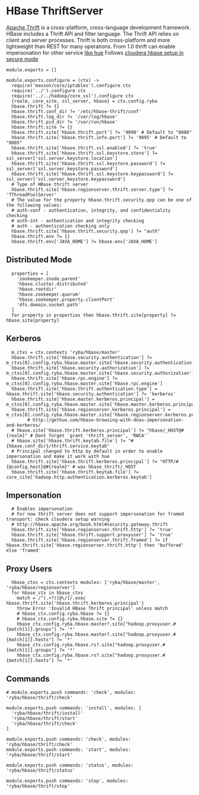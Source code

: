 
# HBase ThriftServer

[Apache Thrift](http://wiki.apache.org/hadoop/Hbase/ThriftApi) is a cross-platform, cross-language development framework.
HBase includes a Thrift API and filter language. The Thrift API relies on client and server processes.
Thrift is both cross-platform and more lightweight than REST for many operations.
From 1.0 thrift can enable impersonation for other service [like hue][hue-hbase-impersonation]
Follows [cloudera hbase setup in secure mode][hbase-configuration]

    module.exports = []

    module.exports.configure = (ctx) ->
      require('masson/core/iptables').configure ctx
      require('../').configure ctx
      require('../../hadoop/core_ssl').configure ctx
      {realm, core_site, ssl_server, hbase} = ctx.config.ryba
      hbase.thrift ?= {}
      hbase.thrift.conf_dir ?= '/etc/hbase-thrift/conf'
      hbase.thrift.log_dir ?= '/var/log/hbase'
      hbase.thrift.pid_dir ?= '/var/run/hbase'
      hbase.thrift.site ?= {}
      hbase.thrift.site['hbase.thrift.port'] ?= '9090' # Default to "8080"
      hbase.thrift.site['hbase.thrift.info.port'] ?= '9095' # Default to "8085"
      hbase.thrift.site['hbase.thrift.ssl.enabled'] ?= 'true'
      hbase.thrift.site['hbase.thrift.ssl.keystore.store'] ?= ssl_server['ssl.server.keystore.location']
      hbase.thrift.site['hbase.thrift.ssl.keystore.password'] ?= ssl_server['ssl.server.keystore.password']
      hbase.thrift.site['hbase.thrift.ssl.keystore.keypassword'] ?= ssl_server['ssl.server.keystore.keypassword']
      # Type of HBase thrift server
      hbase.thrift.site['hbase.regionserver.thrift.server.type'] ?= 'TThreadPoolServer'
      # The value for the property hbase.thrift.security.qop can be one of the following values:
      # auth-conf - authentication, integrity, and confidentiality checking
      # auth-int - authentication and integrity checking
      # auth - authentication checking only
      hbase.thrift.site['hbase.thrift.security.qop'] ?= "auth"
      hbase.thrift.env ?= {}
      hbase.thrift.env['JAVA_HOME'] ?= hbase.env['JAVA_HOME']

## Distributed Mode

      properties = [
        'zookeeper.znode.parent'
        'hbase.cluster.distributed'
        'hbase.rootdir'
        'hbase.zookeeper.quorum'
        'hbase.zookeeper.property.clientPort'
        'dfs.domain.socket.path'
      ]
      for property in properties then hbase.thrift.site[property] ?= hbase.site[property]

## Kerberos

      m_ctxs = ctx.contexts 'ryba/hbase/master'
      hbase.thrift.site['hbase.security.authentication'] ?= m_ctxs[0].config.ryba.hbase.master.site['hbase.security.authentication']
      hbase.thrift.site['hbase.security.authorization'] ?= m_ctxs[0].config.ryba.hbase.master.site['hbase.security.authorization']
      hbase.thrift.site['hbase.rpc.engine'] ?= m_ctxs[0].config.ryba.hbase.master.site['hbase.rpc.engine']
      hbase.thrift.site['hbase.thrift.authentication.type'] = hbase.thrift.site['hbase.security.authentication'] ?= 'kerberos'
      hbase.thrift.site['hbase.master.kerberos.principal'] = m_ctxs[0].config.ryba.hbase.master.site['hbase.master.kerberos.principal']
      hbase.thrift.site['hbase.regionserver.kerberos.principal'] = m_ctxs[0].config.ryba.hbase.master.site['hbase.regionserver.kerberos.principal']
            # http://gethue.com/hbase-browsing-with-doas-impersonation-and-kerberos/
      # hbase.site['hbase.thrift.kerberos.principal'] ?= "hbase/_HOST@#{realm}" # Dont forget `grant 'thrift_server', 'RWCA'`
      # hbase.site['hbase.thrift.keytab.file'] ?= "#{hbase.conf_dir}/thrift.service.keytab"
      # Principal changed to http by default in order to enable impersonation and make it work with hue
      hbase.thrift.site['hbase.thrift.kerberos.principal'] ?= "HTTP/#{@config.host}@#{realm}" # was hbase_thrift/_HOST
      hbase.thrift.site['hbase.thrift.keytab.file'] ?= core_site['hadoop.http.authentication.kerberos.keytab']

## Impersonation

      # Enables impersonation
      # For now thrift server does not support impersonation for framed transport: check cloudera setup warning
      # http://hbase.apache.org/book.html#security.gateway.thrift
      hbase.thrift.site['hbase.regionserver.thrift.http'] ?= 'true'
      hbase.thrift.site['hbase.thrift.support.proxyuser'] ?= 'true'
      hbase.thrift.site['hbase.regionserver.thrift.framed'] ?= if hbase.thrift.site['hbase.regionserver.thrift.http'] then 'buffered' else 'framed'

## Proxy Users

      hbase_ctxs = ctx.contexts modules: ['ryba/hbase/master', 'ryba/hbase/regionserver']
      for hbase_ctx in hbase_ctxs
        match = /^(.+?)[@\/]/.exec hbase.thrift.site['hbase.thrift.kerberos.principal']
        throw Error 'Invalid HBase Thrift principal' unless match
        # hbase_ctx.config.ryba.hbase ?= {}
        # hbase_ctx.config.ryba.hbase.site ?= {}
        hbase_ctx.config.ryba.hbase.master?.site["hadoop.proxyuser.#{match[1]}.groups"] ?= '*'
        hbase_ctx.config.ryba.hbase.master?.site["hadoop.proxyuser.#{match[1]}.hosts"] ?= '*'
        hbase_ctx.config.ryba.hbase.rs?.site["hadoop.proxyuser.#{match[1]}.groups"] ?= '*'
        hbase_ctx.config.ryba.hbase.rs?.site["hadoop.proxyuser.#{match[1]}.hosts"] ?= '*'

## Commands

    # module.exports.push commands: 'check', modules: 'ryba/hbase/thrift/check'

    module.exports.push commands: 'install', modules: [
      'ryba/hbase/thrift/install'
      'ryba/hbase/thrift/start'
      'ryba/hbase/thrift/check'
    ]

    module.exports.push commands: 'check', modules: 'ryba/hbase/thrift/check'
    module.exports.push commands: 'start', modules: 'ryba/hbase/thrift/start'

    module.exports.push commands: 'status', modules: 'ryba/hbase/thrift/status'

    module.exports.push commands: 'stop', modules: 'ryba/hbase/thrift/stop'

  [hue-hbase-impersonation]:(http://gethue.com/hbase-browsing-with-doas-impersonation-and-kerberos/)
  [hbase-configuration]:(http://www.cloudera.com/content/www/en-us/documentation/enterprise/latest/topics/cdh_sg_hbase_authentication.html/)
